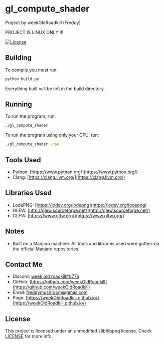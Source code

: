 **gl_compute_shader**
===

Project by weekOldRoadkill (Freddy)

PROJECT IS LINUX ONLY!!!!

[![License](https://img.shields.io/badge/license-zlib%2Flibpng-blue)](LICENSE)


Building
---

To compile you must run:
```sh
python build.py

```

Everything built will be left in the build directory.


Running
---

To run the program, run:
```sh
./gl_compute_shader

```

To run the program using only your CPU, run:
```sh
./gl_compute_shader -cpu

```


Tools Used
---

- Python:	[https://www.python.org/](https://www.python.org/)
- Clang:	[https://clang.llvm.org/](https://clang.llvm.org/)


Libraries Used
---

- LodePNG:	[https://lodev.org/lodepng](https://lodev.org/lodepng)
- GLEW:		[http://glew.sourceforge.net/](http://glew.sourceforge.net/)
- GLFW:		[https://www.glfw.org/](https://www.glfw.org/)


Notes
---

- Built on a Manjaro machine. All tools and libraries used were gotten via the official Manjaro repositories.


Contact Me
---

- Discord:	[week old roadkill#0776](#)
- GitHub:	[https://github.com/weekOldRoadkill](https://github.com/weekOldRoadkill)
- Email:	[freddymushroom@gmail.com](mailto:freddymushroom@gmail.com)
- Page:		[https://weekOldRoadkill.github.io/](https://weekOldRoadkill.github.io/)


License
---

This project is licensed under an unmodified zlib/libpng license. Check [LICENSE](LICENSE) for more info.